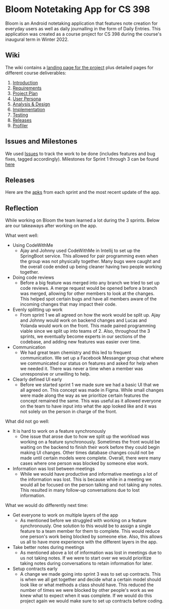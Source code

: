 # Bloom Notetaking App for CS 398
Bloom is an Android notetaking application that features note creation for everyday users as well as daily journalling in the form of Daily Entries. This application was created as a course project for CS 398 during the course's inaugural term in Winter 2022.

## Wiki
The wiki contains a [landing page for the project]([/johnnyleung10/Bloom-Notetaking-App/wiki) plus detailed pages for different course deliverables:

1. [Introduction](/johnnyleung10/Bloom-Notetaking-App/wiki/Introduction)
1. [Requirements](/johnnyleung10/Bloom-Notetaking-App/wiki/Requirements)
1. [Project Plan](/johnnyleung10/Bloom-Notetaking-App/wiki/Project-Plan)
1. [User Persona](//johnnyleung10/Bloom-Notetaking-App/wiki/User-Persona)
1. [Analysis & Design](/johnnyleung10/Bloom-Notetaking-App/wiki/Analysis-&-Design)
1. [Implementation](/johnnyleung10/Bloom-Notetaking-App/wiki/Implementation)
1. [Testing](/johnnyleung10/Bloom-Notetaking-App/wiki/Testing)
1. [Releases](/johnnyleung10/Bloom-Notetaking-App/wiki/Releases)
1. [Profiler](/johnnyleung10/Bloom-Notetaking-App/wiki/Profiler)

## Issues and Milestones
We used [Issues](https://git.uwaterloo.ca/a388shar/cs398-project/-/issues) to track the work to be done (includes features and bug fixes, tagged accordingly). Milestones for Sprint 1 through 3 can be found [here](https://git.uwaterloo.ca/a388shar/cs398-project/-/milestones)

## Releases
Here are the [apks](/johnnyleung10/Bloom-Notetaking-App/wiki/Releases) from each sprint and the most recent update of the app.

## Reflection
While working on Bloom the team learned a lot during the 3 sprints. Below are our takeaways after working on the app.

What went well:
* Using CodeWithMe
    * Ajay and Johnny used CodeWithMe in Intellij to set up the SpringBoot service. This allowed for pair programming even when the group was not physically together. Many bugs were caught and the overall code ended up being cleaner having two people working together.
* Doing code reviews
    * Before a big feature was merged into any branch we tried to set up code reviews. A merge request would be opened before a branch was merged, allowing for other members to look at the changes. This helped spot certain bugs and have all members aware of the incoming changes that may impact their code.
* Evenly splitting up work
    * From sprint 1 we all agreed on how the work would be split up. Ajay and Johnny would work on backend changes and Lucas and Yolanda would work on the front. This made paired programming viable since we split up into teams of 2. Also, throughout the 3 sprints, we eventually become experts in our sections of the codebase, and adding new features was easier over time.
* Communication
    * We had great team chemistry and this led to frequent communication. We set up a Facebook Messanger group chat where we communicated our status on features and asked for help when we needed it. There was never a time when a member was unresponsive or unwilling to help. 
* Clearly defined UI early
    * Before we started sprint 1 we made sure we had a basic UI that we all agreed on. This concept was made in Figma. While small changes were made along the way as we prioritize certain features the concept remained the same. This was useful as it allowed everyone on the team to have input into what the app looked like and it was not solely on the person in charge of the front.

What did not go well:
* It is hard to work on a feature synchronously
    * One issue that arose due to how we split up the workload was working on a feature synchronously. Sometimes the front would be waiting on the backend to finish their work before they could begin making UI changes. Other times database changes could not be made until certain models were complete. Overall, there were many cases where one person was blocked by someone else work.
* Information was lost between meetings
    * While we would have productive and informative meetings a lot of the information was lost. This is because while in a meeting we would all be focused on the person talking and not taking any notes. This resulted in many follow-up conversations due to lost information.

What we would do differently next time:
* Get everyone to work on multiple layers of the app
    * As mentioned before we struggled with working on a feature synchronously. One solution to this would be to assign a single feature to a team member for them to complete. This would reduce one person's work being blocked by someone else. Also, this allows us all to have more experience with the different layers in the app.
* Take better notes during meetings
    * As mentioned above a lot of information was lost in meetings due to us not taking notes. If we were to start over we would prioritize taking notes during conversations to retain information for later.
* Setup contracts early
    * A change we made going into sprint 3 was to set up contracts. This is when we all get together and decide what a certain model should look like or what methods a class should have. This reduced the number of times we were blocked by other people's work as we knew what to expect when it was complete. If we would do this project again we would make sure to set up contracts before coding.
